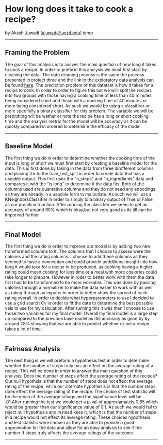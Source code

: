 # How long does it take to cook a recipe?

by Akash Juwadi (ajuwadi@ucsd.edu) temp

---

## Framing the Problem

The goal of this analysis is to answer the main question of how long it takes to cook a recipe. In order to preform this analysis we must first start by cleaning the data. The data cleaning process is the same the process presented in project three and the link to the exploratory data analysis can be found [here](https://akashjuwadi123.github.io/dsc80final/). The prediction problem of this datatset is how it takes for a recipe to cook. In order to order to figure this out we willl split the recipes into two groups with those having a cooking time of less than 40 minutes being considered short and those with a cooking time of 40 minutes or more being considered short. As such we would be using s classifirer or more specifally a binary classifier for this problem. The variable we will be preditdting will be wether or note the recipe has a long or short cooking time and the analysis metric for the model will be accuracy as it can be quickly compared in ordered to determine the efficacy of the model. 

---

## Baseline Model

The first thing we do in order to determine whether the cooking time of the input is long or short we must first start by creating a baseline model for the data. This is first done by taking in the data from three dirsfferent columns and placing it into the train_test_split in order to create data that has a useable output. This first uses the "n_steps" and "n_ingredients" data and compares it with the "is long" to determine if the data fits. Both of the columns used are quantative columns and they do not need  any enocdings as they are already in a useable form to maiputlate. As such we will use a KNeighborsClassifier in order to simply to a binary output of True or False as our precition function. After running the classifier we seem to get an accuracy of around 60% which is okay,but not very good as its till can be imporved further 


---

## Final Model

The first thing we do in order to improve our model is by adding two new transformed columns to it. The columns that I choose to assess were the calories and the rating columns. I choose to add these columns as they seemed to have a connection and could provide addditional insight into how long it would take for a recipe to be produced, as cooking having a higher rating could mean cooking for less time or a meal with more coalories could take longer to prepare. However in roder to better work with them the data first had to be transformed to be more workable. This was done by passing calories through a normalizer to make the data easier to work with as well as rating through an imputer in order to better show the spread of each rating overall. In order to decide what hyperparameters to use I decided to use a grid search Cv in order to fit the data to determine the best possible vals to use for my calcuation. After running this it was then I choose to use those two variables for my final model. Overall my final model is a large step up compared to the previous base model as the accuracy as gone by by around 28% showing that we are able to predict whether or not a recipe takes a lot of time.


---

## Fairness Analysis


The next thing is we will preform a hypothesis test in order to determine whether the number of steps truly has an effect on the average rating of a recipe. This will be done in order to answer the main question of this analysis. Does the number of steps effect the average rating of the recipes?Our null hypothsis is that the number of steps does not effect the average rating of the recipe, while our alternate hypothesis is that the number steps does effect the average rating of the recipe. The choice of test statistic will be the mean of the average ratings and the significance level will be .01.After running the test we would get a p-val of approxiamately 0.85 which would be greater than our significance value of 0.1. As such we would fail to reject null hypothesis and instead keep it, which is that the number of steps in a recipe would not effect its average rating. These choices hypothesis and test statistic were chosen as they are able to provide a good approimation for the data and allow for an easy analysis to see if the number if steps truly affects the average ratings of the outcome.

---
